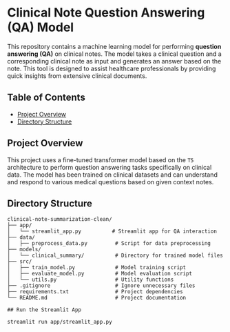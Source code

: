 # Clinical Note Question Answering (QA) Model

This repository contains a machine learning model for performing **question answering (QA)** on clinical notes. The model takes a clinical question and a corresponding clinical note as input and generates an answer based on the note. This tool is designed to assist healthcare professionals by providing quick insights from extensive clinical documents.

## Table of Contents
- [Project Overview](#project-overview)
- [Directory Structure](#directory-structure)

## Project Overview

This project uses a fine-tuned transformer model based on the `T5` architecture to perform question answering tasks specifically on clinical data. The model has been trained on clinical datasets and can understand and respond to various medical questions based on given context notes.

## Directory Structure

```plaintext
clinical-note-summarization-clean/
├── app/
│   └── streamlit_app.py          # Streamlit app for QA interaction
├── data/
│   ├── preprocess_data.py         # Script for data preprocessing                
├── models/
│   └── clinical_summary/          # Directory for trained model files
├── src/
│   ├── train_model.py             # Model training script
│   ├── evaluate_model.py          # Model evaluation script
│   └── utils.py                   # Utility functions
├── .gitignore                     # Ignore unnecessary files
├── requirements.txt               # Project dependencies
└── README.md                      # Project documentation

## Run the Streamlit App

streamlit run app/streamlit_app.py
